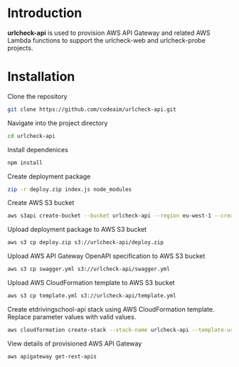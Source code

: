 # Introduction
**urlcheck-api** is used to provision AWS API Gateway and related AWS Lambda functions to support the urlcheck-web and urlcheck-probe projects.

# Installation
Clone the repository
```bash
git clone https://github.com/codeaim/urlcheck-api.git
```

Navigate into the project directory
```bash
cd urlcheck-api
```

Install dependenices
```bash
npm install
```

Create deployment package
```bash
zip -r deploy.zip index.js node_modules
```

Create AWS S3 bucket
```bash
aws s3api create-bucket --bucket urlcheck-api --region eu-west-1 --create-bucket-configuration LocationConstraint=eu-west-1
```

Upload deployment package to AWS S3 bucket
```bash
aws s3 cp deploy.zip s3://urlcheck-api/deploy.zip
```

Upload AWS API Gateway OpenAPI specification to AWS S3 bucket
```bash
aws s3 cp swagger.yml s3://urlcheck-api/swagger.yml
```

Upload AWS CloudFormation template to AWS S3 bucket
```bash
aws s3 cp template.yml s3://urlcheck-api/template.yml
```

Create etdrivingschool-api stack using AWS CloudFormation template. Replace parameter values with valid values.
```bash
aws cloudformation create-stack --stack-name urlcheck-api --template-url https://s3.amazonaws.com/urlcheck-api/template.yml --capabilities CAPABILITY_IAM --parameters ParameterKey=DatabaseUrlParameter,ParameterValue=DatabaseUrlParameter
```

View details of provisioned AWS API Gateway
```bash
aws apigateway get-rest-apis
```
